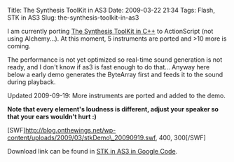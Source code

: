 Title: The Synthesis ToolKit in AS3
Date: 2009-03-22 21:34
Tags: Flash, STK in AS3
Slug: the-synthesis-toolkit-in-as3

I am currently porting [The Synthesis ToolKit in C++][] to ActionScript
(not using Alchemy...). At this moment, 5 instruments are ported and
\>10 more is coming.

The performance is not yet optimized so real-time sound generation is
not ready, and I don't know if as3 is fast enough to do that... Anyway
here below a early demo generates the ByteArray first and feeds it to
the sound during playback.

Updated 2009-09-19: More instruments are ported and added to the demo.

**Note that every element's loudness is different, adjust your speaker
so that your ears wouldn't hurt :)**

[SWF]http://blog.onthewings.net/wp-content/uploads/2009/03/stkDemo\_20090919.swf,
400, 300[/SWF]

Download link can be found in [STK in AS3 in Google Code][].

  [The Synthesis ToolKit in C++]: http://ccrma.stanford.edu/software/stk/
  [STK in AS3 in Google Code]: http://code.google.com/p/stk-in-as3/
